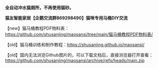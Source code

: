 **全自动冲水猫厕所，不再使用猫砂。**

**猫友智能家居【企鹅交流群869298490】猫咪专用马桶DIY交流**

【new】猫马桶教程PDF物料表：https://github.com/shusanjing/maosansi/tree/main/猫马桶教程PDF物料表/


【old】猫马桶训练和制作教程：https://shusanjing.github.io/maosansi/

【old】国内无法浏览Github图片的，可以下载文档后，直接浏览器打开查看：https://github.com/shusanjing/maosansi/archive/refs/heads/main.zip
